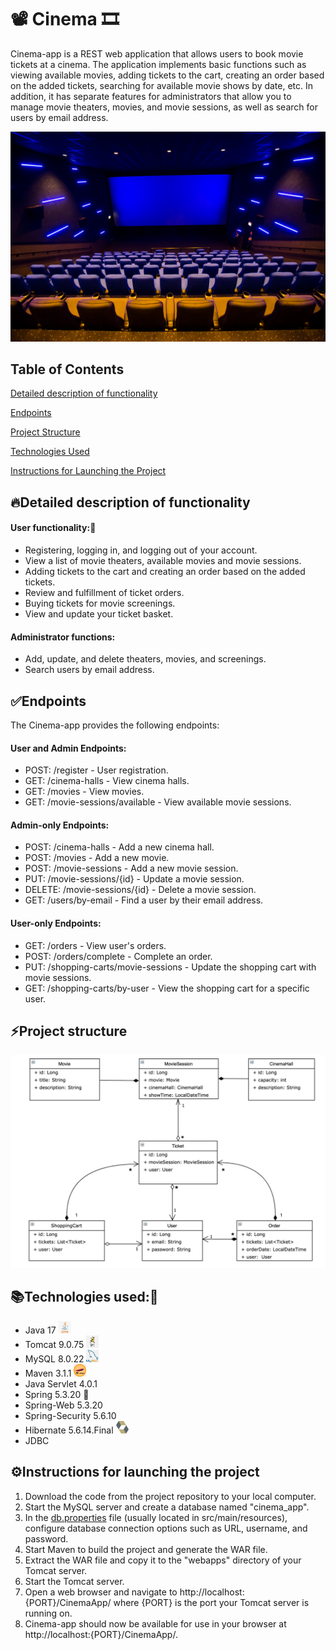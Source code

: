 # 📽️ Cinema 🎞️

Cinema-app is a REST web application that allows users to book movie tickets at a cinema. 
The application implements basic functions such as viewing available movies, adding tickets to the cart, 
creating an order based on the added tickets, searching for available movie shows by date, etc. In addition, 
it has separate features for administrators that allow you to manage movie theaters, movies, and movie sessions, 
as well as search for users by email address.

![cinema.jpg](cinema.jpg)

## Table of Contents

[Detailed description of functionality](#Detailed-description-of-functionality)

[Endpoints](#endpoints)

[Project Structure](#project-structure)

[Technologies Used](#technologies-used)

[Instructions for Launching the Project](#instructions-for-launching-the-project)

## 🔥Detailed description of functionality


#### User functionality:🤖

- Registering, logging in, and logging out of your account.
- View a list of movie theaters, available movies and movie sessions.
- Adding tickets to the cart and creating an order based on the added tickets.
- Review and fulfillment of ticket orders.
- Buying tickets for movie screenings.
- View and update your ticket basket.

#### Administrator functions:

- Add, update, and delete theaters, movies, and screenings.
- Search users by email address.

## ✅󠁩󠁤󠁪󠁷󠁿Endpoints

The Cinema-app provides the following endpoints:

#### User and Admin Endpoints:

- POST: /register - User registration.
- GET: /cinema-halls - View cinema halls.
- GET: /movies - View movies.
- GET: /movie-sessions/available - View available movie sessions.

#### Admin-only Endpoints:

- POST: /cinema-halls - Add a new cinema hall.
- POST: /movies - Add a new movie.
- POST: /movie-sessions - Add a new movie session.
- PUT: /movie-sessions/{id} - Update a movie session.
- DELETE: /movie-sessions/{id} - Delete a movie session.
- GET: /users/by-email - Find a user by their email address.

#### User-only Endpoints:

- GET: /orders - View user's orders.
- POST: /orders/complete - Complete an order.
- PUT: /shopping-carts/movie-sessions - Update the shopping cart with movie sessions.
- GET: /shopping-carts/by-user - View the shopping cart for a specific user.

## ⚡Project structure

![Cinema_scheme.png](Cinema_scheme.png)

## 📚Technologies used:📖

- Java 17  <img src="png-transparent-java.png" style="width: 20px; height: 20px;" />
- Tomcat 9.0.75  <img src="png-transparent-apache.png" style="width: 20px; height: 20px;" />
- MySQL 8.0.22  <img src="png-clipart-mysql-mysql.png" style="width: 20px; height: 20px;" />
- Maven 3.1.1  <img src="png-clipart-apache-maven.png" style="width: 20px; height: 20px;" />
- Java Servlet 4.0.1
- Spring 5.3.20 🍃
- Spring-Web 5.3.20
- Spring-Security 5.6.10
- Hibernate 5.6.14.Final  <img src="hibernate-icon.png" style="width: 20px; height: 20px;" />
- JDBC

## ⚙️Instructions for launching the project

1. Download the code from the project repository to your local computer.
2. Start the MySQL server and create a database named "cinema_app".
3. In the [db.properties](src/main/resources/db.properties) file (usually located in src/main/resources), 
   configure database connection options such as URL, username, and password.
4. Start Maven to build the project and generate the WAR file.
5. Extract the WAR file and copy it to the "webapps" directory of your Tomcat server.
6. Start the Tomcat server.
7. Open a web browser and navigate to http://localhost:{PORT}/CinemaApp/ where {PORT} is the port your Tomcat server is running on.
8. Cinema-app should now be available for use in your browser at http://localhost:{PORT}/CinemaApp/.
